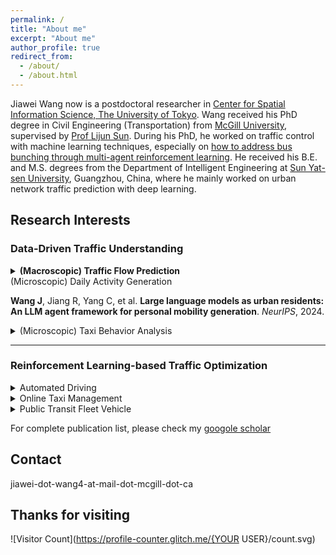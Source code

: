 ```yaml
---
permalink: /
title: "About me"
excerpt: "About me"
author_profile: true
redirect_from: 
  - /about/
  - /about.html
---
```

Jiawei Wang now is a postdoctoral researcher in [Center for Spatial Information Science, The University of Tokyo](http://www.csis.u-tokyo.ac.jp/english/). Wang received his PhD degree in Civil Engineering (Transportation) from [McGill University](https://www.mcgill.ca/engineering/), supervised by [Prof Lijun Sun](https://lijunsun.github.io/). 
During his PhD, he worked on traffic control with machine learning techniques, especially on [how to address bus bunching through multi-agent reinforcement learning](https://transitgym.github.io/). He received his B.E. and M.S. degrees from the Department of Intelligent Engineering at [Sun Yat-sen University](http://www.sysu.edu.cn/cn/index.htm), Guangzhou, China, where he mainly worked on urban network traffic prediction with deep learning.

## Research Interests

### Data-Driven Traffic Understanding

<details>
<summary><b>(Macroscopic) Traffic Flow Prediction</b></summary>

**Wang J**, Chen R, He Z. 
**Traffic speed prediction for urban transportation network: A path-based deep learning approach.**  
*Transportation Research Part C: Emerging Technologies*, 2019, 100: 372–385.

</details


<details>
<summary>(Microscopic) Daily Activity Generation</summary>

**Wang J**, Jiang R, Yang C, et al. 
**Large language models as urban residents: An LLM agent framework for personal mobility generation**. 
*NeurIPS*, 2024.  

</details>

<details>
<summary>(Microscopic) Taxi Behavior Analysis</summary>
Cai H, Wang J\*, Li B, et al. **Understanding the daily operations of electric taxis: From macro-patterns to micro-behaviors**. Transportation Research Part D: Transport and Environment, 2024, 128: 104079.
</details> 

---

### **Reinforcement Learning-based Traffic Optimization**
<details>
<summary>Automated Driving</summary>
Wang J, Shi T, Wu Y, et al. **Multi-agent graph reinforcement learning for connected automated driving**. ICML Workshop on AI for Autonomous Driving (AIAD), 2020.
</details> 

<details>
<summary>Online Taxi Management</summary>
 Wang J, Cai H, Sun L, et al. **MERCI: Multi-agent reinforcement learning for enhancing on-demand electric taxi operations**. Computers & Industrial Engineering, 2024: 110711.
</details> 

<details>
<summary>Public Transit Fleet Vehicle</summary>

   - Wang J, Sun L. **Dynamic holding control to avoid bus bunching: A multi-agent deep reinforcement learning framework**. Transportation Research Part C: Emerging Technologies, 2020, 116: 102661.  
   
   - Wang J, Sun L. **Reducing bus bunching with asynchronous multi-agent reinforcement learning**. IJCAI 2021.  
   
   - Wang J, Sun L. **Robust dynamic bus control: A distributional multi-agent reinforcement learning approach**. IEEE Transactions on Intelligent Transportation Systems, 2022, 24(4): 4075–4088.  
   
   - Wang J, Sun L. **Multi-objective multi-agent deep reinforcement learning to reduce bus bunching for multi-line services with a shared corridor**. Transportation Research Part C: Emerging Technologies, 2023, 155: 104309.  
</details> 

For complete publication list, please check my [googole scholar](https://scholar.google.com/citations?hl=zh-CN&user=Y1gU9wYAAAAJ&view_op=list_works&sortby=pubdate)

Contact
------
jiawei-dot-wang4-at-mail-dot-mcgill-dot-ca

Thanks for visiting
------
![Visitor Count](https://profile-counter.glitch.me/{YOUR USER}/count.svg)